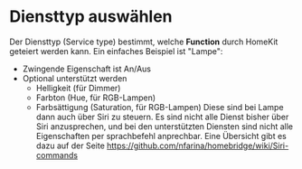 # Diensttyp auswählen
Der Diensttyp (Service type) bestimmt, welche **Function** durch HomeKit geteiert werden kann.
Ein einfaches Beispiel ist "Lampe": 
- Zwingende Eigenschaft ist An/Aus
- Optional unterstützt werden
  - Helligkeit (für Dimmer)
  - Farbton (Hue, für RGB-Lampen)
  - Farbsättigung (Saturation, für RGB-Lampen)
Diese sind bei Lampe dann auch über Siri zu steuern. Es sind nicht alle Dienst bisher über Siri anzusprechen, und bei den unterstützten Diensten sind nicht alle Eigenschaften per sprachbefehl anprechbar. Eine Übersicht gibt es dazu auf der Seite https://github.com/nfarina/homebridge/wiki/Siri-commands
